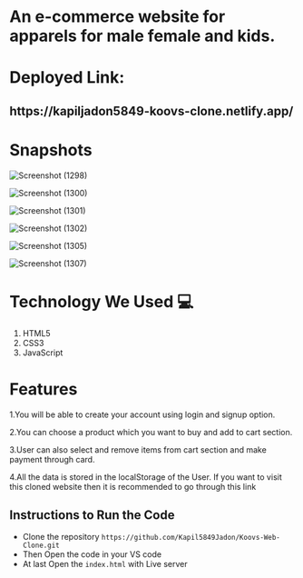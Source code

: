 # An e-commerce website for apparels for male female and kids.

# Deployed Link:

<h2>https://kapiljadon5849-koovs-clone.netlify.app/</h2> 

# Snapshots
![Screenshot (1298)](https://cdn-images-1.medium.com/max/1200/1*VfFYRVhg30nIdqO1cihJ_Q.png)

![Screenshot (1300)](https://cdn-images-1.medium.com/max/1200/1*mmqF8wkqCoDG3ykkY5kQtQ.png)

![Screenshot (1301)](https://cdn-images-1.medium.com/max/1800/1*ItSjMRsKKzd9kS0qSuzs6w.png)

![Screenshot (1302)](https://cdn-images-1.medium.com/max/1800/1*VFKkSkiGQy6Ny8Vo0UgHcw.png)

![Screenshot (1305)](https://cdn-images-1.medium.com/max/1800/1*ItSjMRsKKzd9kS0qSuzs6w.png)

![Screenshot (1307)](https://cdn-images-1.medium.com/max/1800/1*Jlhk8sq5Z9TkqB0YqIrU2w.png)

# Technology We Used :computer: 
1. HTML5
2. CSS3
3. JavaScript

# Features
1.You will be able to create your account using login and signup option.

2.You can choose a product which you want to buy and add to cart section.

3.User can also select and remove items from cart section and make payment through card.

4.All the data is stored in the localStorage of the User.
If you want to visit this cloned website then it is recommended to go through this link 

## Instructions to Run the Code 

- Clone the repository `https://github.com/Kapil5849Jadon/Koovs-Web-Clone.git`
- Then Open the code in your VS code
- At last Open the `index.html` with Live server


